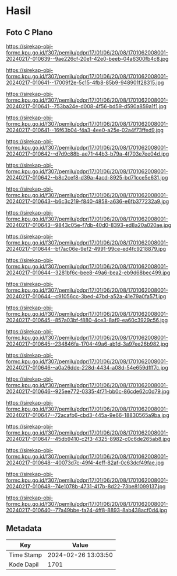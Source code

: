 # Hasil

## Foto C Plano

https://sirekap-obj-formc.kpu.go.id/f307/pemilu/pdpr/17/01/06/20/08/1701062008001-20240217-010639--9ae226cf-20e1-42e0-beeb-04a6300fb4c8.jpg

https://sirekap-obj-formc.kpu.go.id/f307/pemilu/pdpr/17/01/06/20/08/1701062008001-20240217-010641--17009f2e-5c15-4fb8-85b9-948901f28315.jpg

https://sirekap-obj-formc.kpu.go.id/f307/pemilu/pdpr/17/01/06/20/08/1701062008001-20240217-010641--753ba24e-d008-4f56-bd59-d590a859a1f1.jpg

https://sirekap-obj-formc.kpu.go.id/f307/pemilu/pdpr/17/01/06/20/08/1701062008001-20240217-010641--16f63b04-f4a3-4ee0-a25e-02a4f73ffed9.jpg

https://sirekap-obj-formc.kpu.go.id/f307/pemilu/pdpr/17/01/06/20/08/1701062008001-20240217-010642--d7d9c88b-ae71-44b3-b79a-4f703e7ee04d.jpg

https://sirekap-obj-formc.kpu.go.id/f307/pemilu/pdpr/17/01/06/20/08/1701062008001-20240217-010642--b8c2cef8-d39a-4acd-8925-bd71cce5e631.jpg

https://sirekap-obj-formc.kpu.go.id/f307/pemilu/pdpr/17/01/06/20/08/1701062008001-20240217-010643--b6c3c219-f840-4858-a636-e6fb377232a9.jpg

https://sirekap-obj-formc.kpu.go.id/f307/pemilu/pdpr/17/01/06/20/08/1701062008001-20240217-010643--9843c05e-f7db-40d0-8393-ed8a20a020ae.jpg

https://sirekap-obj-formc.kpu.go.id/f307/pemilu/pdpr/17/01/06/20/08/1701062008001-20240217-010644--bf7ac06e-9ef2-4991-99ce-ed4fc9218879.jpg

https://sirekap-obj-formc.kpu.go.id/f307/pemilu/pdpr/17/01/06/20/08/1701062008001-20240217-010644--3281bf6c-bee8-49a6-bea2-eb9d68bec499.jpg

https://sirekap-obj-formc.kpu.go.id/f307/pemilu/pdpr/17/01/06/20/08/1701062008001-20240217-010644--c91056cc-3bed-47bd-a52a-41e79a0fa57f.jpg

https://sirekap-obj-formc.kpu.go.id/f307/pemilu/pdpr/17/01/06/20/08/1701062008001-20240217-010645--857a03bf-f880-4ce3-8af9-ea60c3929c56.jpg

https://sirekap-obj-formc.kpu.go.id/f307/pemilu/pdpr/17/01/06/20/08/1701062008001-20240217-010645--234846fa-1704-49a6-ab1d-3a97ee26b982.jpg

https://sirekap-obj-formc.kpu.go.id/f307/pemilu/pdpr/17/01/06/20/08/1701062008001-20240217-010646--a0a26dde-228d-4434-a08d-54e659dfff7c.jpg

https://sirekap-obj-formc.kpu.go.id/f307/pemilu/pdpr/17/01/06/20/08/1701062008001-20240217-010646--925ee772-0335-4f71-bb0c-86cde62c0d79.jpg

https://sirekap-obj-formc.kpu.go.id/f307/pemilu/pdpr/17/01/06/20/08/1701062008001-20240217-010647--72acafb6-cbd3-445a-9e66-18830565a9ba.jpg

https://sirekap-obj-formc.kpu.go.id/f307/pemilu/pdpr/17/01/06/20/08/1701062008001-20240217-010647--45db9410-c2f3-4325-8982-c0c6de265ab8.jpg

https://sirekap-obj-formc.kpu.go.id/f307/pemilu/pdpr/17/01/06/20/08/1701062008001-20240217-010648--40073d7c-49f4-4eff-82af-0c63dcf49fae.jpg

https://sirekap-obj-formc.kpu.go.id/f307/pemilu/pdpr/17/01/06/20/08/1701062008001-20240217-010648--74e1078b-4731-417b-8d22-73be81099137.jpg

https://sirekap-obj-formc.kpu.go.id/f307/pemilu/pdpr/17/01/06/20/08/1701062008001-20240217-010640--77a49bbe-fa24-4ff8-8893-8ab438acf0d4.jpg


## Metadata

| Key        | Value               |
| ---------- | ------------------- |
| Time Stamp | 2024-02-26 13:03:50 |
| Kode Dapil | 1701                |



